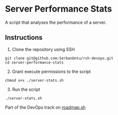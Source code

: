 # Server Performance Stats

A script that analyses the performance of a server.

## Instructions

1. Clone the repository using SSH
  ```
  git clone git@github.com:SerbanUntu/rsh-devops.git
  cd server-performance-stats
  ```
2. Grant execute permissions to the script
  ```
  chmod u+x ./server-stats.sh
  ```
3. Run the script 
  ```
  ./server-stats.sh
  ```

Part of the DevOps track on [roadmap.sh](https://roadmap.sh/projects/server-stats)

